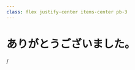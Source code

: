 ```yaml
---
class: flex justify-center items-center pb-3
---
```


# ありがとうございました。

<div
  class="absolute bottom-[1rem] right-[1rem] text-[1rem]"
>
  <SlideCurrentNo /> / <SlidesTotal />
</div>

<!--
Note
-->